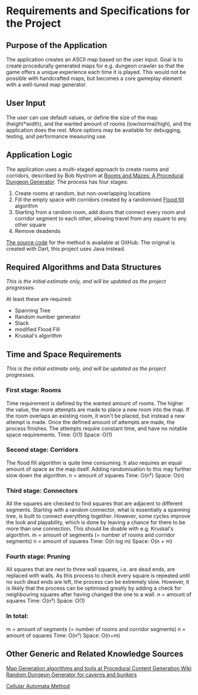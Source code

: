 # Requirements and Specifications for the Project

## Purpose of the Application
The application creates an ASCII map based on the user input. Goal is to create procedurally generated maps for e.g. dungeon crawler so that the game offers a unique experience each time it is played. This would not be possible with handcrafted maps, but becomes a core gameplay element with a well-tuned map generator.

## User Input
The user can use default values, or define the size of the map (height*width), and the wanted amount of rooms (low/normal/high), and the application does the rest. More options may be available for debugging, testing, and performance measuring use.

## Application Logic
The application uses a multi-staged approach to create rooms and corridors, described by Bob Nystrom at [Rooms and Mazes: A Procedural Dungeon Generator](http://journal.stuffwithstuff.com/2014/12/21/rooms-and-mazes/). The process has four stages:
1. Create rooms at random, but non-overlapping locations
2. Fill the empty space with corridors created by a randomised [Flood fill](https://en.wikipedia.org/wiki/Flood_fill) algorithm
3. Starting from a random room, add doors that connect every room and corridor segment to each other, allowing travel from any square to any other square
4. Remove deadends

[The source code](https://github.com/munificent/hauberk/blob/db360d9efa714efb6d937c31953ef849c7394a39/lib/src/content/dungeon.dart) for the method is  available at GitHub. The original is created with Dart, this project uses Java instead.

## Required Algorithms and Data Structures
*This is the initial estimate only, and will be updated as the project progresses.*

At least these are required:
- Spanning Tree
- Random number generator
- Stack
- modified Flood Fill
- Kruskal's algorithm

## Time and Space Requirements
*This is the initial estimate only, and will be updated as the project progresses.*

### First stage: Rooms
Time requirement is defined by the wanted amount of rooms. The higher the value, the more attempts are made to place a new room into the map. If the room overlaps an existing room, it won't be placed, but instead a new attempt is made. Once the defined amount of attempts are made, the process finishes. The attempts require constant time, and have no notable space requirements.
Time: O(1)
Space: O(1)

### Second stage: Corridors
The flood fill algorithm is quite time consuming. It also requires an equal amount of space as the map itself. Adding randomisation to this may further slow down the algorithm.
n = amount of squares
Time: O(n²)
Space: O(n)

### Third stage: Connectors
All the squares are checked to find squares that are adjacent to different segments. Starting with a random connector, what is essentially a spanning tree, is built to connect everything together. However, some cycles improve the look and playability, which is done by leaving a chance for there to be more than one connection. This should be doable with e.g. Kruskal's algorithm.
m = amount of segments (= number of rooms and corridor segments)
n = amount of squares
Time: O(n log m)
Space: O(n + m)

### Fourth stage: Pruning
All squares that are next to three wall squares, i.e. are dead ends, are replaced with walls. As this process to check every square is repeated until no such dead ends are left, the process can be extremely slow. However, it is likely that the process can be optimised greatly by adding a check for neighbouring squares after having changed the one to a wall.
n = amount of squares
Time: O(n²)
Space: O(1)

### In total:
m = amount of segments (= number of rooms and corridor segments)
n = amount of squares
Time: O(n²)
Space: O(n+m)

## Other Generic and Related Knowledge Sources
[Map Generation algorithms and tools at Procedural Content Generation Wiki](http://pcg.wikidot.com/pcg-algorithm:map-generation)
[Random Dungeon Generator for caverns and bunkers](http://donjon.bin.sh/code/dungeon/)

[Cellular Automata Method](http://roguebasin.roguelikedevelopment.org/index.php?title=Cellular_Automata_Method_for_Generating_Random_Cave-Like_Levels)

